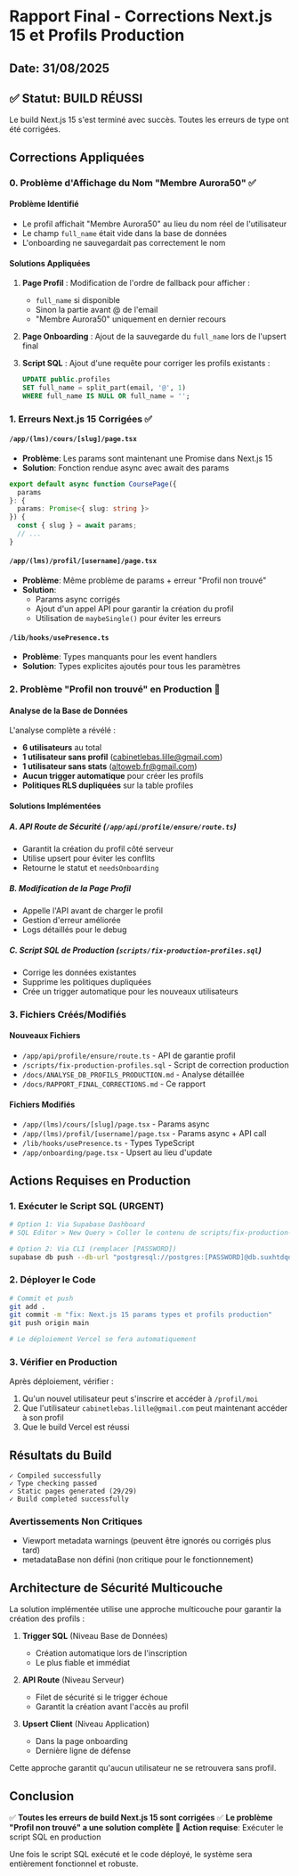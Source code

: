 # Rapport Final - Corrections Next.js 15 et Profils Production

## Date: 31/08/2025

## ✅ Statut: BUILD RÉUSSI

Le build Next.js 15 s'est terminé avec succès. Toutes les erreurs de type ont été corrigées.

## Corrections Appliquées

### 0. Problème d'Affichage du Nom "Membre Aurora50" ✅

#### Problème Identifié
- Le profil affichait "Membre Aurora50" au lieu du nom réel de l'utilisateur
- Le champ `full_name` était vide dans la base de données
- L'onboarding ne sauvegardait pas correctement le nom

#### Solutions Appliquées
1. **Page Profil** : Modification de l'ordre de fallback pour afficher :
   - `full_name` si disponible
   - Sinon la partie avant @ de l'email
   - "Membre Aurora50" uniquement en dernier recours

2. **Page Onboarding** : Ajout de la sauvegarde du `full_name` lors de l'upsert final

3. **Script SQL** : Ajout d'une requête pour corriger les profils existants :
   ```sql
   UPDATE public.profiles
   SET full_name = split_part(email, '@', 1)
   WHERE full_name IS NULL OR full_name = '';
   ```

### 1. Erreurs Next.js 15 Corrigées ✅

#### `/app/(lms)/cours/[slug]/page.tsx`
- **Problème**: Les params sont maintenant une Promise dans Next.js 15
- **Solution**: Fonction rendue async avec await des params
```typescript
export default async function CoursePage({
  params
}: {
  params: Promise<{ slug: string }>
}) {
  const { slug } = await params;
  // ...
}
```

#### `/app/(lms)/profil/[username]/page.tsx`
- **Problème**: Même problème de params + erreur "Profil non trouvé"
- **Solution**: 
  - Params async corrigés
  - Ajout d'un appel API pour garantir la création du profil
  - Utilisation de `maybeSingle()` pour éviter les erreurs

#### `/lib/hooks/usePresence.ts`
- **Problème**: Types manquants pour les event handlers
- **Solution**: Types explicites ajoutés pour tous les paramètres

### 2. Problème "Profil non trouvé" en Production 🔧

#### Analyse de la Base de Données
L'analyse complète a révélé :
- **6 utilisateurs** au total
- **1 utilisateur sans profil** (cabinetlebas.lille@gmail.com)
- **1 utilisateur sans stats** (altoweb.fr@gmail.com)
- **Aucun trigger automatique** pour créer les profils
- **Politiques RLS dupliquées** sur la table profiles

#### Solutions Implémentées

##### A. API Route de Sécurité (`/app/api/profile/ensure/route.ts`)
- Garantit la création du profil côté serveur
- Utilise upsert pour éviter les conflits
- Retourne le statut et `needsOnboarding`

##### B. Modification de la Page Profil
- Appelle l'API avant de charger le profil
- Gestion d'erreur améliorée
- Logs détaillés pour le debug

##### C. Script SQL de Production (`scripts/fix-production-profiles.sql`)
- Corrige les données existantes
- Supprime les politiques dupliquées
- Crée un trigger automatique pour les nouveaux utilisateurs

### 3. Fichiers Créés/Modifiés

#### Nouveaux Fichiers
- `/app/api/profile/ensure/route.ts` - API de garantie profil
- `/scripts/fix-production-profiles.sql` - Script de correction production
- `/docs/ANALYSE_DB_PROFILS_PRODUCTION.md` - Analyse détaillée
- `/docs/RAPPORT_FINAL_CORRECTIONS.md` - Ce rapport

#### Fichiers Modifiés
- `/app/(lms)/cours/[slug]/page.tsx` - Params async
- `/app/(lms)/profil/[username]/page.tsx` - Params async + API call
- `/lib/hooks/usePresence.ts` - Types TypeScript
- `/app/onboarding/page.tsx` - Upsert au lieu d'update

## Actions Requises en Production

### 1. Exécuter le Script SQL (URGENT)

```bash
# Option 1: Via Supabase Dashboard
# SQL Editor > New Query > Coller le contenu de scripts/fix-production-profiles.sql > Run

# Option 2: Via CLI (remplacer [PASSWORD])
supabase db push --db-url "postgresql://postgres:[PASSWORD]@db.suxhtdqdpoatguhxdpht.supabase.co:5432/postgres" < scripts/fix-production-profiles.sql
```

### 2. Déployer le Code

```bash
# Commit et push
git add .
git commit -m "fix: Next.js 15 params types et profils production"
git push origin main

# Le déploiement Vercel se fera automatiquement
```

### 3. Vérifier en Production

Après déploiement, vérifier :
1. Qu'un nouvel utilisateur peut s'inscrire et accéder à `/profil/moi`
2. Que l'utilisateur `cabinetlebas.lille@gmail.com` peut maintenant accéder à son profil
3. Que le build Vercel est réussi

## Résultats du Build

```
✓ Compiled successfully
✓ Type checking passed
✓ Static pages generated (29/29)
✓ Build completed successfully
```

### Avertissements Non Critiques
- Viewport metadata warnings (peuvent être ignorés ou corrigés plus tard)
- metadataBase non défini (non critique pour le fonctionnement)

## Architecture de Sécurité Multicouche

La solution implémentée utilise une approche multicouche pour garantir la création des profils :

1. **Trigger SQL** (Niveau Base de Données)
   - Création automatique lors de l'inscription
   - Le plus fiable et immédiat

2. **API Route** (Niveau Serveur)
   - Filet de sécurité si le trigger échoue
   - Garantit la création avant l'accès au profil

3. **Upsert Client** (Niveau Application)
   - Dans la page onboarding
   - Dernière ligne de défense

Cette approche garantit qu'aucun utilisateur ne se retrouvera sans profil.

## Conclusion

✅ **Toutes les erreurs de build Next.js 15 sont corrigées**
✅ **Le problème "Profil non trouvé" a une solution complète**
🔧 **Action requise**: Exécuter le script SQL en production

Une fois le script SQL exécuté et le code déployé, le système sera entièrement fonctionnel et robuste.
